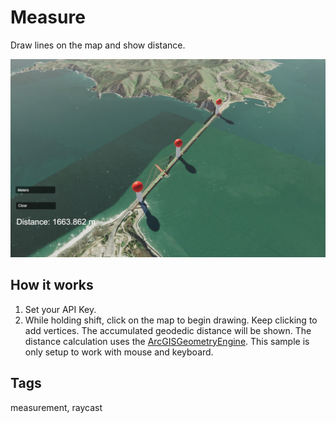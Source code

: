 # Measure

Draw lines on the map and show distance.

![Measure](Measure.PNG)

## How it works

1. Set your API Key.
2. While holding shift, click on the map to begin drawing. Keep clicking to add vertices. The accumulated geodedic distance will be shown. The distance calculation uses the [ArcGISGeometryEngine](https://developers.arcgis.com/unity/api-reference/gameengine/geometry/arcgisgeometryengine#distancegeodetic). This sample is only setup to work with mouse and keyboard. 

## Tags

measurement, raycast
